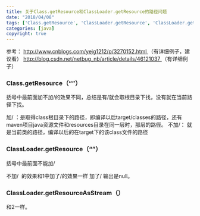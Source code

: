 ```yaml
---
title: 关于Class.getResource和ClassLoader.getResource的路径问题
date: "2018/04/08"
tags: ['Class.getResource', 'ClassLoader.getResource', 'ClassLoader.getResourceAsStream']
categories: [java]
copyright: true
---
```

参考： 
[ http://www.cnblogs.com/yejg1212/p/3270152.html
](http://www.cnblogs.com/yejg1212/p/3270152.html) （有详细例子，建议看）
[ http://blog.csdn.net/netbug_nb/article/details/46121037
](http://blog.csdn.net/netbug_nb/article/details/46121037) （有详细例子）

### Class.getResource（“”）
括号中最前面加不加/的效果不同，总结是有/就会取根目录下找，没有就在当前路径下找。

加/ ：是取得class根目录下的路径，即编译以后target/classes的路径，还有maven项目java资源文件和resources目录在同一层时，那层的路径。
不加/： 就是当前类的路径，编译以后的在target下的该class文件的路径

### ClassLoader.getResource（“”）
括号中最前面不能加/

不加/  的效果和1中加了/的效果一样
加了/ 输出是null。

### ClassLoader.getResourceAsStream（）
和2一样。
